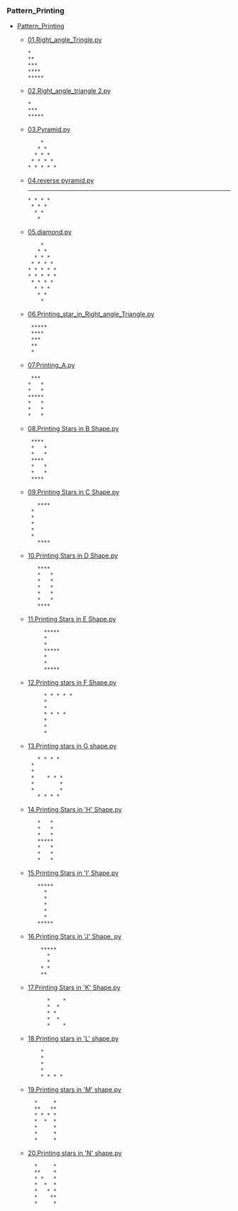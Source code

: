 ### Pattern_Printing

- [Pattern_Printing](https://github.com/Kushal997-das/Pattern_Printing) 
  - [01.Right_angle_Tringle.py  ](https://github.com/Kushal997-das/Pattern_Printing/blob/master/01.Right_angle_Tringle.py)<br>
     
        *
        **
        ***
        ****
        *****
        
  - [02.Right_angle_triangle 2.py](https://github.com/Kushal997-das/Pattern_Printing/blob/master/02.Right_angle_triangle%202.py)<br>
      
        *
        ***
        *****
        
   - [03.Pyramid.py](https://github.com/Kushal997-das/Pattern_Printing/blob/master/03.Pyramid.py)<br>
         
             *
            * *
           * * *
          * * * *
         * * * * *
         
   - [04.reverse pyramid.py ](https://github.com/Kushal997-das/Pattern_Printing/blob/master/04.reverse%20pyramid.py)
        
        * * * * *
         * * * *
          * * *
           * *
            *
            
   - [05.diamond.py ](https://github.com/Kushal997-das/Pattern_Printing/blob/master/05.diamond.py)
   
             *
            * *
           * * *
          * * * *
         * * * * *
         * * * * *
          * * * *
           * * *
            * *
             *
             
    - [06.Printing_star_in_Right_angle_Triangle.py](https://github.com/Kushal997-das/Pattern_Printing/blob/master/06.Printing_star_in_Right_angle_Triangle.py)        
    
           *****
           ****
           ***
           **
           *
           
           
     - [07.Printing_A.py ](https://github.com/Kushal997-das/Pattern_Printing/blob/master/07.Printing_A.py)
     
            ***
           *   *
           *   *
           *****
           *   *
           *   *
           *   *
      
      
     - [08.Printing Stars in B Shape.py](https://github.com/Kushal997-das/Pattern_Printing/blob/master/08.Printing%20Stars%20%20in%20B%20Shape.py)
            
            **** 
            *   *
            *   *
            **** 
            *   *
            *   *
            **** 
            
     - [09.Printing Stars in C Shape.py](https://github.com/Kushal997-das/Pattern_Printing/blob/master/09.Printing%20Stars%20in%20C%20Shape.py)   
      
      
          
              ****
            *
            *
            *
            *
            *
              ****
             
     - [10.Printing Stars in D Shape.py](https://github.com/Kushal997-das/Pattern_Printing/blob/master/10.Printing%20Stars%20in%20D%20Shape.py)   
      
              ****
              *   *
              *   *
              *   *
              *   *
              *   *
              ****
              
     - [11.Printing Stars in E Shape.py](https://github.com/Kushal997-das/Pattern_Printing/blob/master/11.Printing%20Stars%20in%20E%20Shape.py)   
                
                *****
                *
                *
                *****
                *
                *
                *****
     - [12.Printing stars in F Shape.py](https://github.com/Kushal997-das/Pattern_Printing/blob/master/12.Printing%20stars%20in%20F%20Shape.py)
     
               
                * * * * *
                *
                *
                * * * *
                *
                *
                *     
     - [13.Printing stars in G shape.py](https://github.com/Kushal997-das/Pattern_Printing/blob/master/13.Printing%20stars%20in%20G%20shape.py)
          
          
              * * * *
            *
            *
            *    * * *
            *        *
            *        *
              * * * *
        
     - [14.Printing Stars in 'H' Shape.py](https://github.com/Kushal997-das/Pattern_Printing/blob/master/14.Printing%20Stars%20in%20'H'%20Shape.py) 
     
              *   *
              *   *
              *   *
              *****
              *   *
              *   *
              *   *
      
     - [15.Printing Stars in 'I' Shape.py](https://github.com/Kushal997-das/Pattern_Printing/blob/master/15.%23Printing%20Stars%20in%20'I'%20Shape%20.py)
     

              *****
                *
                *
                *
                *
                *
              *****
 
 
     - [16.Printing Stars in 'J' Shape. py](https://github.com/Kushal997-das/Pattern_Printing/blob/master/16.Printing%20Stars%20in%20'J'%20Shape.py) 

               *****
                 *
                 *
               * *
               **
    - [17.Printing Stars in 'K' Shape.py](https://github.com/Kushal997-das/Pattern_Printing/blob/master/17.Printing%20Stars%20in%20'K'%20Shape.py)
                
                
                *    *
                *  *
                * *
                *  *
                *    *

    - [18.Printing stars in 'L' shape.py](https://github.com/Kushal997-das/Pattern_Printing/blob/master/18.Printing%20stars%20in%20'L'%20shape.py)
    
              *
              *
              *
              *
              * * * *
    - [19.Printing stars in 'M' shape.py](https://github.com/Kushal997-das/Pattern_Printing/blob/master/19.Printing%20stars%20in%20'M'%20shape.py)
      
            *     *
            **   **
            * * * *
            *  *  *
            *     *
            *     *
            *     *
            
     - [20.Printing stars in 'N' shape.py ](https://github.com/Kushal997-das/Pattern_Printing/blob/master/20.Printing%20stars%20in%20'N'%20shape.py)
      
             *     *
             **    *
             * *   *
             *  *  *
             *   * *
             *    **
             *     *

